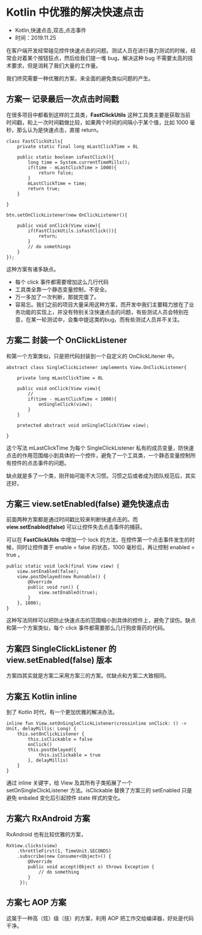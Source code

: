 # Kotlin 中优雅的解决快速点击
- Kotlin,快速点击,双击,点击事件
- 时间：2019.11.25

在客户端开发经常碰见控件快速点击的问题。测试人员在进行暴力测试的时候，经常会对着某个按钮狂点，然后给我们提一堆 bug，解决这种 bug 不需要太高的技术要求，但是消耗了我们大量的工作量。

我们终究需要一种优雅的方案，来全面的避免类似问题的产生。

## 方案一 记录最后一次点击时间戳

在很多项目中都看到这样的工具类，**FastClickUtils**  这种工具类主要是获取当前时间戳，和上一次时间戳做比较，如果两个时间的间隔小于某个值，比如 1000 毫秒，那么认为是快速点击，直接 return。

    class FastClickUtils{
        private static final long mLastClickTime = 0L

        public static boolean isFastClick(){
            long time = System.currentTimeMills();
            if(time - mLastClickTime > 1000){
                return false;
            }
            mLastClickTime = time;
            return true;
        }

    }

    btn.setOnClickListener(new OnClickListener(){

        public void onClick(View view){
            if(FastClickUtils.isFastClick()){
                return;
            }
            // do somethings
        }
    });



这种方案有诸多缺点。 

 - 每个 click 事件都需要增加这么几行代码
 - 工具类全靠一个静态变量控制，不安全。
 - 万一多加了一次判断，那就完蛋了。
 - 容易忘。我们之前的项目大量采用这种方案，而开发中我们主要精力放在了业务功能的实现上，并没有特别关注快速点击的问题，有些测试人员会特别在意，在某一轮测试中，会集中提这类的bug，而有些测试人员并不关注。


## 方案二 封装一个 OnClickListener

和第一个方案类似，只是把代码封装到一个自定义的 OnClickLitener 中。

    abstract class SingleClickListener implements View.OnClickListener{

        private long mLastClickTime = 0L

        public void onClick(View view){
            // 
            if(time - mLastClickTime < 1000){
                onSingleClick(view);
            }
        }

        protected abstract void onSingleClick(View view);

    }


这个写法 mLastClickTime 为每个 SingleClickListener 私有的成员变量，防快速点击的作用范围缩小到具体的一个控件，避免了一个工具类，一个静态变量控制所有控件的点击事件的问题。

缺点就是多了一个类，刚开始可能不大习惯。习惯之后或者成为团队规范后，其实还好。


## 方案三 view.setEnabled(false) 避免快速点击

前面两种方案都是通过时间戳比较来判断快速点击的。而 **view.setEnabled(false)**  可以让控件失去点击事件的捕获。

可以在 **FastClickUtils** 中增加一个 lock 的方法，在控件第一个点击事件发生的时候，同时让控件置于 enable = false 的状态，1000 毫秒后，再让控制 enabled = true 。


    public static void lock(final View view) {
        view.setEnabled(false);
        view.postDelayed(new Runnable() {
            @Override
            public void run() {
                view.setEnabled(true);
            }
        }, 1000);
    } 

这种写法同样可以把防止快速点击的范围缩小到具体的控件上，避免了误伤。缺点和第一个方案类似，每个 click 事件都需要那么几行狗皮膏药的代码。

## 方案四 SingleClickListener 的 view.setEnabled(false) 版本

方案四其实就是方案二采用方案三的方案。优缺点和方案二大致相同。

## 方案五 Kotlin inline 

到了 Kotlin 时代，有一个更加优雅的解决办法。

    inline fun View.setOnSingleClickListener(crossinline onClick: () -> Unit, delayMillis: Long) {
        this.setOnClickListener {
            this.isClickable = false
            onClick()
            this.postDelayed({
                this.isClickable = true
            }, delayMillis)
        }
    }

通过 inline 关键字，给 View 及其所有子类拓展了一个 setOnSingleClickListener 方法。isClickable 替换了方案三的 setEnabled 只是避免 enbaled 变化后引起控件 state 样式的变化。

## 方案六 RxAndroid 方案

RxAndroid 也有比较优雅的方案，

    RxView.clicks(view)
        .throttleFirst(1, TimeUnit.SECONDS)
        .subscribe(new Consumer<Object>() {
            @Override
            public void accept(Object o) throws Exception {
                // do something
            }
         });

## 方案七 AOP 方案

这属于一种高（炫）级（技）的方案，利用 AOP 把工作交给编译器，好处是代码干净。

